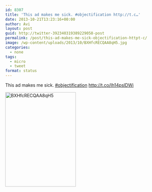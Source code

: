 ```yaml
---
id: 8307
title: 'This ad makes me sick. #objectification http://t.c…'
date: 2013-10-21T13:23:16+00:00
author: Avi
layout: post
guid: http://twitter-392340319389229058-post
permalink: /post/this-ad-makes-me-sick-objectification-httpt-c/
image: /wp-content/uploads/2013/10/BXHfcRECQAA8qH5.jpg
categories:
  - none
tags:
  - micro
  - tweet
format: status
---
```

This ad makes me sick. [#objectification](http://twitter.com/search?q=%23objectification) http://t.co/Ih14pslDWi

<img width="224" height="300" src="http://aviflax.com/wp-content/uploads/2013/10/BXHfcRECQAA8qH5.jpg" class="attachment-medium" alt="BXHfcRECQAA8qH5" />